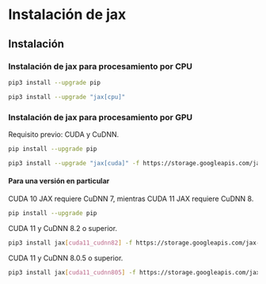 ﻿


# Instalación de jax

## Instalación

### Instalación de jax para procesamiento por CPU
```sh
pip3 install --upgrade pip
```
```sh
pip3 install --upgrade "jax[cpu]"
```

### Instalación de jax para procesamiento por GPU

Requisito previo: CUDA y CuDNN.

```sh
pip install --upgrade pip
```
```sh
pip3 install --upgrade "jax[cuda]" -f https://storage.googleapis.com/jax-releases/jax_releases.html
```
#### Para una versión en particular

CUDA 10 JAX requiere CuDNN 7, mientras CUDA 11 JAX requiere CuDNN 8. 

```sh
pip install --upgrade pip
```
CUDA 11 y CuDNN 8.2 o superior.

```sh
pip3 install jax[cuda11_cudnn82] -f https://storage.googleapis.com/jax-releases/jax_releases.html
```

CUDA 11 y CuDNN 8.0.5 o superior.

```sh
pip3 install jax[cuda11_cudnn805] -f https://storage.googleapis.com/jax-releases/jax_releases.html
```
